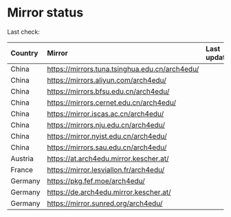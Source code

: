 <script src="./time.js"></script>
# Mirror status
Last check: <script type="text/javascript">localize(1738633337.310745);</script>

|Country|Mirror|Last update|
|:------|:-----|:----------|
|China|https://mirrors.tuna.tsinghua.edu.cn/arch4edu/|<script type="text/javascript">localize(1738607860);</script>|
|China|https://mirrors.aliyun.com/arch4edu/|<script type="text/javascript">localize(1738607860);</script>|
|China|https://mirrors.bfsu.edu.cn/arch4edu/|<script type="text/javascript">localize(1738564817);</script>|
|China|https://mirrors.cernet.edu.cn/arch4edu/|<script type="text/javascript">localize(1738607860);</script>|
|China|https://mirror.iscas.ac.cn/arch4edu/|<script type="text/javascript">localize(1738607860);</script>|
|China|https://mirrors.nju.edu.cn/arch4edu/|<script type="text/javascript">localize(1738564817);</script>|
|China|https://mirror.nyist.edu.cn/arch4edu/|<script type="text/javascript">localize(1738564817);</script>|
|China|https://mirrors.sau.edu.cn/arch4edu/|<script type="text/javascript">localize(1731653531);</script>|
|Austria|https://at.arch4edu.mirror.kescher.at/|<script type="text/javascript">localize(1738607860);</script>|
|France|https://mirror.lesviallon.fr/arch4edu/|<script type="text/javascript">localize(1738607860);</script>|
|Germany|https://pkg.fef.moe/arch4edu/|<script type="text/javascript">localize(1738607860);</script>|
|Germany|https://de.arch4edu.mirror.kescher.at/|<script type="text/javascript">localize(1738607860);</script>|
|Germany|https://mirror.sunred.org/arch4edu/|<script type="text/javascript">localize(1738607860);</script>|

<script src="./tablefilter/tablefilter.js"></script>
<script src="./table.js"></script>